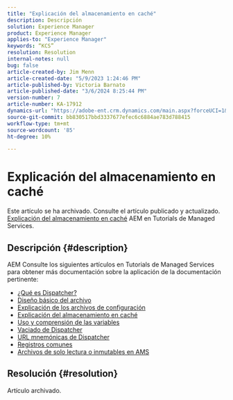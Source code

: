 ```yaml
---
title: "Explicación del almacenamiento en caché"
description: Descripción
solution: Experience Manager
product: Experience Manager
applies-to: "Experience Manager"
keywords: “KCS”
resolution: Resolution
internal-notes: null
bug: false
article-created-by: Jim Menn
article-created-date: "5/9/2023 1:24:46 PM"
article-published-by: Victoria Barnato
article-published-date: "3/6/2024 8:25:44 PM"
version-number: 7
article-number: KA-17912
dynamics-url: "https://adobe-ent.crm.dynamics.com/main.aspx?forceUCI=1&pagetype=entityrecord&etn=knowledgearticle&id=f4bcfadc-6cee-ed11-8849-6045bd006b3d"
source-git-commit: bb830517bbd3337677efec6c6884ae783d788415
workflow-type: tm+mt
source-wordcount: '85'
ht-degree: 10%

---
```


# Explicación del almacenamiento en caché


Este artículo se ha archivado. Consulte el artículo publicado y actualizado. [Explicación del almacenamiento en caché](https://experienceleague.adobe.com/docs/experience-manager-learn/ams/dispatcher/understanding-cache.html) AEM en Tutorials de Managed Services.

## Descripción {#description}


AEM Consulte los siguientes artículos en Tutorials de Managed Services para obtener más documentación sobre la aplicación de la documentación pertinente:

- [¿Qué es Dispatcher?](https://experienceleague.adobe.com/docs/experience-manager-learn/ams/dispatcher/what-is-the-dispatcher.html)
- [Diseño básico del archivo](https://experienceleague.adobe.com/docs/experience-manager-learn/ams/dispatcher/basic-file-layout.html?lang=en)
- [Explicación de los archivos de configuración](https://experienceleague.adobe.com/docs/experience-manager-learn/ams/dispatcher/explanation-config-files.html)
- [Explicación del almacenamiento en caché](https://experienceleague.adobe.com/docs/experience-manager-learn/ams/dispatcher/understanding-cache.html)
- [Uso y comprensión de las variables](https://experienceleague.adobe.com/docs/experience-manager-learn/ams/dispatcher/variables.html)
- [Vaciado de Dispatcher](https://experienceleague.adobe.com/docs/experience-manager-learn/ams/dispatcher/disp-flushing.html)
- [URL mnemónicas de Dispatcher](https://experienceleague.adobe.com/docs/experience-manager-learn/ams/dispatcher/disp-vanity-url.html)
- [Registros comunes](https://experienceleague.adobe.com/docs/experience-manager-learn/ams/dispatcher/common-logs.html)
- [Archivos de solo lectura o inmutables en AMS](https://experienceleague.adobe.com/docs/experience-manager-learn/ams/dispatcher/immutable-files.html)



## Resolución {#resolution}


Artículo archivado.
